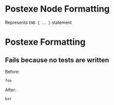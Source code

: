 <!-- BEGIN_AUTOGENERATED -->
# Postexe Node Formatting

Represents `END { .. }` statement
<!-- END_AUTOGENERATED -->
# Postexe Formatting

## Fails because no tests are written

Before:
```ruby
foo
```

After:
```ruby
bar
```
